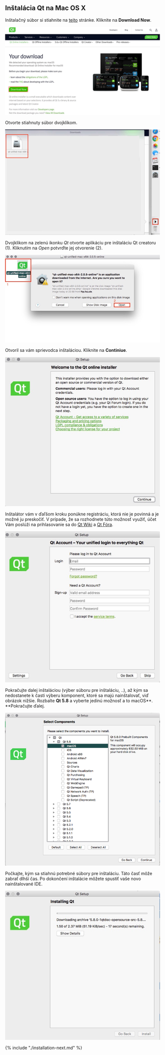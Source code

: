 ## Inštalácia Qt na Mac OS X

Inštalačný súbor si stiahnite na [tejto](https://www.qt.io/download-open-source/) stránke. Kliknite na **Download Now**.

![](/assets/OSX_install0.jpg)

Otvorte stiahnuty súbor dvojklikom.

![](/assets/OSX_install1.jpg)

Dvojklikom na zelenú ikonku _Qt_ otvorte aplikáciu pre inštaláciu Qt creatoru \(1\). Kliknutím na _Open_ potvrďte jej otvorenie \(2\).

![](/assets/OSX_install2.jpg)

Otvoril sa vám sprievodca inštaláciou. Kliknite na **Continiue**.

![](/assets/OSX_install3.jpg)

Inštalátor vám v ďaľšom kroku ponúkne registráciu, ktorá nie je povinná a je možné ju preskočiť. V prípade, že sa rozhodnete túto možnosť využiť, účet Vám poslúži na prihlasovanie sa do [Qt Wiki](https://www.gitbook.com/book/matust/pb071-tutorials/edit#) a [Qt Fóra](https://www.gitbook.com/book/matust/pb071-tutorials/edit#).

![](/assets/OSX_install4.jpg)

Pokračujte dalej inštaláciou \(výber súboru pre inštaláciu, ..\), až kým sa nedostanete k časti výberu komponent, ktoré sa majú nainštalovať, viď obrázok nižšie. Rozbalte **Qt 5.8** a vyberte jedinú možnosť a to macOS**. **Pokračujte ďalej.

![](/assets/OSX_install5.png)

Počkajte, kým sa stiahnú potrebné súbory pre inštaláciu. Táto časť môže zabrať dlhší čas. Po dokončení inštalácie môžete spustiť vaše novo nainštalované IDE.

![](/assets/OSX_install6.jpg)

{% include "./installation-next.md" %}

